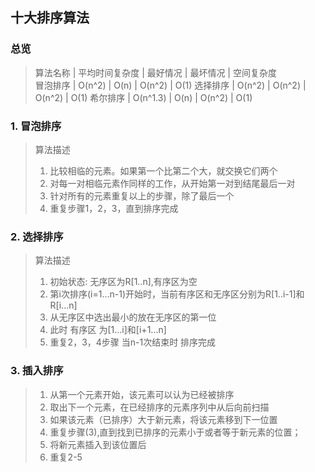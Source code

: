 ## 十大排序算法

### 总览 
> 算法名称  |   平均时间复杂度  |  最好情况  |   最坏情况  |   空间复杂度    
> 冒泡排序  |       O(n^2)     |    O(n)    |    O(n^2)  |     O(1)
> 选择排序  |       O(n^2)     |    O(n^2)  |    O(n^2)  |     O(1) 
> 希尔排序  |       O(n^1.3)   |    O(n)    |    O(n^2)  |     O(1)

### 1. 冒泡排序
> 算法描述
> 1. 比较相临的元素。如果第一个比第二个大，就交换它们两个
> 2. 对每一对相临元素作同样的工作，从开始第一对到结尾最后一对
> 3. 针对所有的元素重复以上的步骤，除了最后一个
> 4. 重复步骤1，2，3，直到排序完成
### 2. 选择排序
> 算法描述
> 1. 初始状态: 无序区为R[1..n],有序区为空
> 2. 第i次排序(i=1...n-1)开始时，当前有序区和无序区分别为R[1..i-1]和R[i...n]
> 3. 从无序区中选出最小的放在无序区的第一位
> 4. 此时 有序区 为[1...i]和[i+1...n]
> 5. 重复2，3，4步骤 当n-1次结束时  排序完成
### 3. 插入排序
> 1. 从第一个元素开始，该元素可以认为已经被排序
> 2. 取出下一个元素，在已经排序的元素序列中从后向前扫描
> 3. 如果该元素（已排序）大于新元素，将该元素移到下一位置
> 4. 重复步骤(3),直到找到已排序的元素小于或者等于新元素的位置；
> 5. 将新元素插入到该位置后
> 6. 重复2-5

